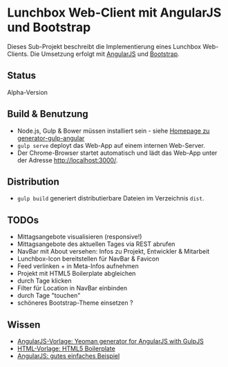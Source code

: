 Lunchbox Web-Client mit AngularJS und Bootstrap
===============================================

Dieses Sub-Projekt beschreibt die Implementierung eines Lunchbox Web-Clients. Die Umsetzung erfolgt mit [AngularJS](https://angularjs.org) und [Bootstrap](http://getbootstrap.com).



Status
------

Alpha-Version



Build & Benutzung
-----------------

* Node.js, Gulp & Bower müssen installiert sein - siehe [Homepage zu generator-gulp-angular](https://www.npmjs.com/package/generator-gulp-angular)
* `gulp serve` deployt das Web-App auf einem internen Web-Server.
* Der Chrome-Browser startet automatisch und lädt das Web-App unter der Adresse [http://localhost:3000/](http://localhost:3000/).



Distribution
------------

* `gulp build` generiert distributierbare Dateien im Verzeichnis `dist`.



TODOs
-----

* Mittagsangebote visualisieren (responsive!)
* Mittagsangebote des aktuellen Tages via REST abrufen
* NavBar mit About versehen: Infos zu Projekt, Entwickler & Mitarbeit
* Lunchbox-Icon bereitstellen für NavBar & Favicon
* Feed verlinken + in Meta-Infos aufnehmen
* Projekt mit HTML5 Boilerplate abgleichen
* durch Tage klicken
* Filter für Location in NavBar einbinden
* durch Tage "touchen"
* schöneres Bootstrap-Theme einsetzen ?



Wissen
------

* [AngularJS-Vorlage: Yeoman generator for AngularJS with GulpJS](https://www.npmjs.com/package/generator-gulp-angular)
* [HTML-Vorlage: HTML5 Boilerplate](https://github.com/h5bp/html5-boilerplate)
* [AngularJS: gutes einfaches Beispiel](https://github.com/tastejs/todomvc/tree/master/examples/angularjs)
